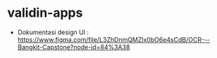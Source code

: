 # validin-apps

* Dokumentasi design UI : https://www.figma.com/file/L3ZhDnmQMZlx0bO6e4sCdB/OCR---Bangkit-Capstone?node-id=84%3A38
